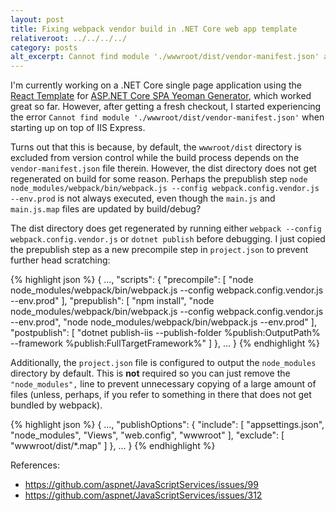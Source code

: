 ```yaml
---
layout: post
title: Fixing webpack vendor build in .NET Core web app template
relativeroot: ../../../../
category: posts
alt_excerpt: Cannot find module './wwwroot/dist/vendor-manifest.json' after checkout from version control?
---
```


I'm currently working on a .NET Core single page application using the [React Template](https://github.com/aspnet/JavaScriptServices/tree/dev/templates/ReactSpa) for [ASP.NET Core SPA Yeoman Generator](http://blog.stevensanderson.com/2016/05/02/angular2-react-knockout-apps-on-aspnet-core/), which worked great so far.
However, after getting a fresh checkout, I started experiencing the error `Cannot find module './wwwroot/dist/vendor-manifest.json'` when starting up on top of IIS Express.

Turns out that this is because, by default, the `wwwroot/dist` directory is excluded from version control while the build process depends on the `vendor-manifest.json` file therein.
However, the dist directory does not get regenerated on build for some reason.
Perhaps the prepublish step `node node_modules/webpack/bin/webpack.js --config webpack.config.vendor.js --env.prod` is not always executed, even though the `main.js` and `main.js.map` files are updated by build/debug?

The dist directory does get regenerated by running either `webpack --config webpack.config.vendor.js` or `dotnet publish` before debugging.
I just copied the prepublish step as a new precompile step in `project.json` to prevent further head scratching:

{% highlight json %}
{
  ...,
  "scripts": {
    "precompile": [
      "node node_modules/webpack/bin/webpack.js --config webpack.config.vendor.js --env.prod"
    ],
    "prepublish": [
      "npm install",
      "node node_modules/webpack/bin/webpack.js --config webpack.config.vendor.js --env.prod",
      "node node_modules/webpack/bin/webpack.js --env.prod"
    ],
    "postpublish": [ "dotnet publish-iis --publish-folder %publish:OutputPath% --framework %publish:FullTargetFramework%" ]
  },
  ...
}
{% endhighlight %}

Additionally, the `project.json` file is configured to output the `node_modules` directory by default.
This is **not** required so you can just remove the `"node_modules",` line to prevent unnecessary copying of a large amount of files (unless, perhaps, if you refer to something in there that does not get bundled by webpack).

{% highlight json %}
{
  ...,
  "publishOptions": {
    "include": [
      "appsettings.json",
      "node_modules",
      "Views",
      "web.config",
      "wwwroot"
    ],
    "exclude": [
      "wwwroot/dist/*.map"
    ]
  },
  ...
}
{% endhighlight %}

References:

- <https://github.com/aspnet/JavaScriptServices/issues/99>
- <https://github.com/aspnet/JavaScriptServices/issues/312>
